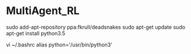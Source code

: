 # MultiAgent_RL

sudo add-apt-repository ppa:fkrull/deadsnakes
sudo apt-get update
sudo apt-get install python3.5

vi ~/.bashrc
alias python='/usr/bin/python3'
